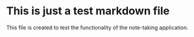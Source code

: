 # This is just a test markdown file

This file is created to test the functionality of the note-taking application.